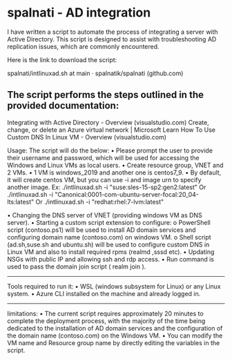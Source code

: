 # spalnati - AD integration

I have written a script to automate the process of integrating a server with Active Directory. This script is designed to assist with troubleshooting AD replication issues, which are commonly encountered.

Here is the link to download the script:

spalnati/intlinuxad.sh at main · spalnatik/spalnati (github.com)

The script performs the steps outlined in the provided documentation:
----------------------------------------------------------------------------------------
Integrating with Active Directory - Overview (visualstudio.com)
Create, change, or delete an Azure virtual network | Microsoft Learn
How To Use Custom DNS In Linux VM - Overview (visualstudio.com)

Usage:
The script will do the below:
•	Please prompt the user to provide their username and password, which will be used for accessing the Windows and Linux VMs as local users.
•	Create resource group, VNET and 2 VMs.
•	1 VM is windows_2019 and another one is centos7_9.
•	By default, it will create centos VM, but you can use -i and image urn to specify another image.
Ex:
./intlinuxad.sh -i "suse:sles-15-sp2:gen2:latest" 
Or
./intlinuxad.sh -i "Canonical:0001-com-ubuntu-server-focal:20_04-lts:latest"
Or
./intlinuxad.sh -i "redhat:rhel:7-lvm:latest"

•	Changing the DNS server of VNET (providing windows VM as DNS server).
•	Starting a custom script extension to configure:
o	PowerShell script (contoso.ps1) will be used to install AD domain services and configuring domain name (contoso.com) on windows VM.
o	Shell script (ad.sh,suse.sh and ubuntu.sh) will be used to configure custom DNS in Linux VM and also to install required rpms (realmd ,sssd etc).
•	Updating NSGs with public IP and allowing ssh and rdp access. 
•	Run command is used to pass the domain join script ( realm join ).
________________________________________
Tools required to run it:
•	WSL (windows subsystem for Linux) or any Linux system.
•	Azure CLI installed on the machine and already logged in.
________________________________________
limitations:
•	The current script requires approximately 20 minutes to complete the deployment process, with the majority of the time being dedicated to the installation of AD domain services and the configuration of the domain name (contoso.com) on the Windows VM.
•	You can modify the VM name and Resource group name by directly editing the variables in the script.
